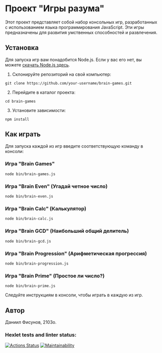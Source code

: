 # Проект "Игры разума"

Этот проект представляет собой набор консольных игр, разработанных с использованием языка программирования JavaScript. Эти игры предназначены для развития умственных способностей и развлечения.

## Установка

Для запуска игр вам понадобится Node.js. Если у вас его нет, вы можете [скачать Node.js здесь](https://nodejs.org/).

1. Склонируйте репозиторий на свой компьютер:

`git clone https://github.com/your-username/brain-games.git`


2. Перейдите в каталог проекта:

`cd brain-games`


3. Установите зависимости:

`npm install`




## Как играть

Для запуска каждой из игр введите соответствующую команду в консоли:

### Игра "Brain Games"

`node bin/brain-games.js`
### Игра "Brain Even" (Угадай четное число)

`node bin/brain-even.js`

### Игра "Brain Calc" (Калькулятор)

`node bin/brain-calc.js`
### Игра "Brain GCD" (Наибольший общий делитель)

`node bin/brain-gcd.js`
### Игра "Brain Progression" (Арифметическая прогрессия)

`node bin/brain-progression.js`

### Игра "Brain Prime" (Простое ли число?)

`node bin/brain-prime.js`

Следуйте инструкциям в консоли, чтобы играть в каждую из игр.

## Автор

Даниил Фисунов, 2103о.


### Hexlet tests and linter status:
[![Actions Status](https://github.com/Fisssssss/frontend-project-44/workflows/hexlet-check/badge.svg)](https://github.com/Fisssssss/frontend-project-44/actions)
[![Maintainability](https://api.codeclimate.com/v1/badges/311b40ea333513ae5682/maintainability)](https://codeclimate.com/github/Fisssssss/frontend-project-44/maintainability)
